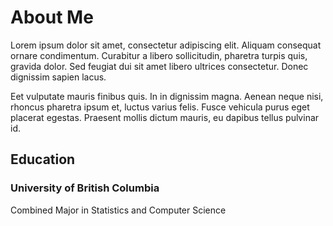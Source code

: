 # About Me

Lorem ipsum dolor sit amet, consectetur adipiscing elit. Aliquam consequat ornare condimentum. Curabitur a libero sollicitudin, pharetra turpis quis, gravida dolor. Sed feugiat dui sit amet libero ultrices consectetur. Donec dignissim sapien lacus.

Eet vulputate mauris finibus quis. In in dignissim magna. Aenean neque nisi, rhoncus pharetra ipsum et, luctus varius felis. Fusce vehicula purus eget placerat egestas. Praesent mollis dictum mauris, eu dapibus tellus pulvinar id.

## Education

### University of British Columbia

Combined Major in Statistics and Computer Science

